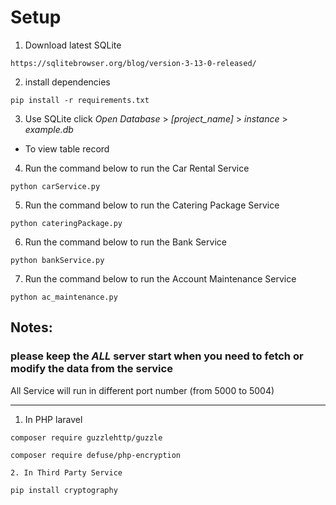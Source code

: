 # Setup
1. Download latest SQLite
````
https://sqlitebrowser.org/blog/version-3-13-0-released/
````
2. install dependencies
````
pip install -r requirements.txt
````
3. Use SQLite click *Open Database* > *[project_name]* > *instance* > *example.db*
- To view table record
4. Run the command below to run the Car Rental Service
````
python carService.py
````
5. Run the command below to run the Catering Package Service
````
python cateringPackage.py
````
6. Run the command below to run the Bank Service
````
python bankService.py
````
7. Run the command below to run the Account Maintenance Service
````
python ac_maintenance.py
````

## Notes:
### please keep the *ALL* server start when you need to fetch or modify the data from the service
All Service will run in different port number (from 5000 to 5004)
****
1. In PHP laravel
````
composer require guzzlehttp/guzzle

composer require defuse/php-encryption

2. In Third Party Service

pip install cryptography
````
